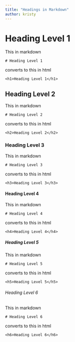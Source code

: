 ```yaml
---
title: "Headings in Markdown"
author: kristy
---
```


# Heading Level 1
This in markdown
```
# Heading Level 1
```
converts to this in html
```
<h1>Heading Level 1</h1>
```
## Heading Level 2
This in markdown
```
# Heading Level 2
```
converts to this in html
```
<h2>Heading Level 2</h2>
```
### Heading Level 3
This in markdown
```
# Heading Level 3
```
converts to this in html
```
<h3>Heading Level 3</h3>
```
#### Heading Level 4
This in markdown
```
# Heading Level 4
```
converts to this in html
```
<h4>Heading Level 4</h4>
```
##### Heading Level 5
This in markdown
```
# Heading Level 5
```
converts to this in html
```
<h5>Heading Level 5</h5>
```
###### Heading Level 6
This in markdown
```
# Heading Level 6
```
converts to this in html
```
<h6>Heading Level 6</h6>
```
